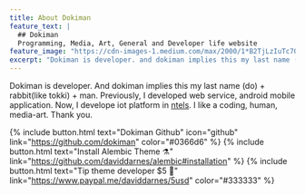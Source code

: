 ```yaml
---
title: About Dokiman
feature_text: |
  ## Dokiman
  Programming, Media, Art, General and Developer life website
feature_image: "https://cdn-images-1.medium.com/max/2000/1*B2TjLzIuTc7OgugSSt-VAA.png"
excerpt: "Dokiman is developer. and dokiman implies this my last name (do) + rabbit(like tokki) + man. Previously, i developed web service, android mobile application. Now, I develope iot platform in [ntels](http://ntels.com). i like a coding, human, media-art. thank you."
---
```


Dokiman is developer. And dokiman implies this my last name (do) + rabbit(like tokki) + man. Previously, I developed web service, android mobile application. Now, I develope iot platform in [ntels](http://ntels.com). I like a coding, human, media-art. Thank you.

{% include button.html text="Dokiman Github" icon="github" link="https://github.com/dokiman" color="#0366d6" %} {% include button.html text="Install Alembic Theme ⚗️" link="https://github.com/daviddarnes/alembic#installation" %} {% include button.html text="Tip theme developer $5 💸" link="https://www.paypal.me/daviddarnes/5usd" color="#333333" %}
